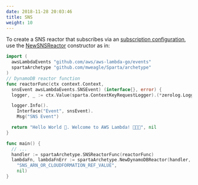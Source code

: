```yaml
---
date: 2018-11-28 20:03:46
title: SNS
weight: 10
---
```


To create a SNS reactor that subscribes via an [subscription configuration](https://docs.aws.amazon.com/lambda/latest/dg/invoking-lambda-function.html#supported-event-source-sns),
use the [NewSNSReactor](https://godoc.org/github.com/mweagle/Sparta/archetype#NewSNSReactor) constructor as in:

```go
import (
  awsLambdaEvents "github.com/aws/aws-lambda-go/events"
  spartaArchetype "github.com/mweagle/Sparta/archetype"
)
// DynamoDB reactor function
func reactorFunc(ctx context.Context,
  snsEvent awsLambdaEvents.SNSEvent) (interface{}, error) {
  logger, _ := ctx.Value(sparta.ContextKeyRequestLogger).(*zerolog.Logger)

  logger.Info().
    Interface("Event", snsEvent).
    Msg("SNS Event")

  return "Hello World 👋. Welcome to AWS Lambda! 🙌🎉🍾", nil
}

func main() {
  // ...
  handler := spartaArchetype.SNSReactorFunc(reactorFunc)
  lambdaFn, lambdaFnErr := spartaArchetype.NewDynamoDBReactor(handler,
    "SNS_ARN_OR_CLOUDFORMATION_REF_VALUE",
    nil)
}
```
